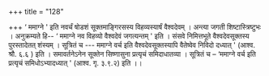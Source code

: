 +++
title = "128"

+++
‘ ममाग्ने ' इति नवर्चं षोडशं सूक्तमाङ्गिरसस्य विहव्यस्यार्षं वैश्वदेवम् । अन्त्या जगती शिष्टास्त्रिष्टुभः । अनुक्रम्यते हि-- ‘ ममाग्ने नव विहव्यो वैश्वदेवं जगत्यन्तम् ' इति । संसवे निमित्तभूते वैश्वदेवसूक्तस्य पुरस्तादेतत् शंस्यम् । सूत्रितं च --- ममाग्ने वर्च इति वैश्वदेवसूक्तस्यापि वैतेष्वेव निविदो दध्यात् ' (आश्व. श्रौ. ६.६ ) इति । समावर्तनेऽनेन सूक्तेन सिष्णासुना प्रत्यृचं समिदाधातव्या । सूत्रितं च – ‘ममाग्ने वर्च इति प्रत्यृचं समिधोऽभ्यादध्यात् ' (आश्व. गृ. ३.९.२) इति ।।